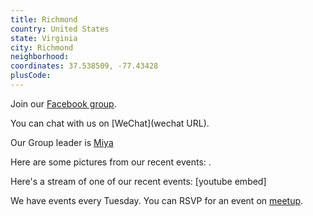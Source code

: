 ```yaml
---
title: Richmond
country: United States
state: Virginia
city: Richmond
neighborhood: 
coordinates: 37.538509, -77.43428
plusCode:
---
```

Join our [Facebook group](https://www.facebook.com/groups/free.code.camp.richmond.va).

You can chat with us on [WeChat](wechat URL).

Our Group leader is [Miya](freecodecamp.org/miya)

Here are some pictures from our recent events:
![]().

Here's a stream of one of our recent events:
[youtube embed]

We have events every Tuesday. You can RSVP for an event on [meetup](meetupurl).

